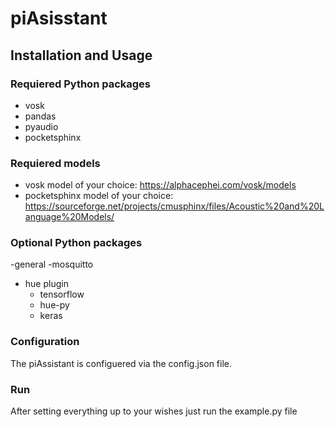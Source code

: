 # piAsisstant
## Installation and Usage
### Requiered Python packages
- vosk
- pandas
- pyaudio
- pocketsphinx
### Requiered models
- vosk model of your choice: https://alphacephei.com/vosk/models
- pocketsphinx model of your choice: https://sourceforge.net/projects/cmusphinx/files/Acoustic%20and%20Language%20Models/
### Optional Python packages
-general
  -mosquitto
- hue plugin
  - tensorflow
  - hue-py
  - keras
### Configuration
The piAssistant is configuered via the config.json file.
### Run
After setting everything  up to your wishes just run the example.py file
